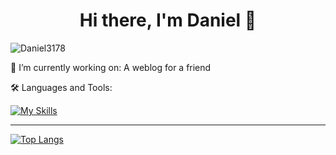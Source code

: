 <h1 align="center"> Hi there, I'm Daniel 👋 </h1>

<p align="left"> <img src="https://komarev.com/ghpvc/?username=Daniel3178&label=Profile%20views&color=6d0075&style=plastic" alt="Daniel3178" /> </p>

<!-- Connect with me on LinkedIn: -->
<div id="badges">
<div align="center">
</div>


🔭 I’m currently working on:
  A weblog for a friend

  
🛠️ Languages and Tools:

[![My Skills](https://skillicons.dev/icons?i=c,cpp,cs,java,postgres,elixir,py,linux,js,html,css,redux,react,tailwind,figma,git&perline=8)](https://skillicons.dev)

---

<!-- [![Anurag's GitHub stats](https://github-readme-stats.vercel.app/api?username=Daniel3178&count_private=true&theme=radical)](https://github.com/anuraghazra/github-readme-stats) -->
  
[![Top Langs](https://github-readme-stats.vercel.app/api/top-langs/?username=Daniel3178&layout=compact&theme=holi)](https://github.com/anuraghazra/github-readme-stats)


